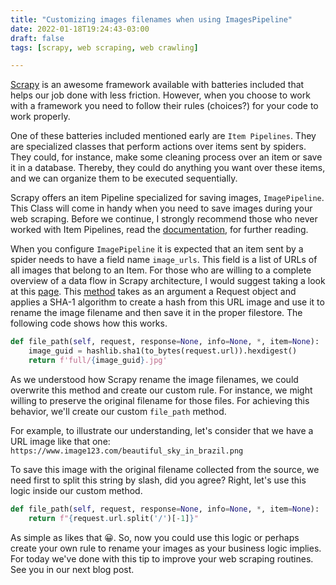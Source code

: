 ```yaml
---
title: "Customizing images filenames when using ImagesPipeline"
date: 2022-01-18T19:24:43-03:00
draft: false
tags: [scrapy, web scraping, web crawling]

---
```


[Scrapy](https://scrapy.org/) is an awesome framework available with batteries included that helps our job done with less friction. However, when you choose to work with a framework you need to follow their rules (choices?) for your code to work properly.

One of these batteries included mentioned early are `Item Pipelines`. They are specialized classes that perform actions over items sent by spiders. They could, for instance, make some cleaning process over an item or save it in a database. Thereby, they could do anything you want over these items, and we can organize them to be executed sequentially.

Scrapy offers an item Pipeline specialized for saving images, `ImagePipeline`. This Class will come in handy when you need to save images during your web scraping. Before we continue, I strongly recommend those who never worked with Item Pipelines, read the [documentation](https://docs.scrapy.org/en/latest/topics/item-pipeline.html), for further reading.

When you configure `ImagePipeline` it is expected that an item sent by a spider needs to have a field name `image_urls`. This field is a list of URLs of all images that belong to an Item.  For those who are willing to a complete overview of a data flow in Scrapy architecture, I would suggest taking a look at this [page](https://docs.scrapy.org/en/latest/topics/architecture.html). This [method](https://github.com/scrapy/scrapy/blob/9b8285d98a124bd2e8c1cfe7aecdc1f409768f0e/scrapy/pipelines/images.py#L178) takes as an argument a Request object and applies a SHA-1 algorithm to create a hash from this URL image and use it to rename the image filename and then save it in the proper filestore. The following code shows how this works.

```python
def file_path(self, request, response=None, info=None, *, item=None):
    image_guid = hashlib.sha1(to_bytes(request.url)).hexdigest()
    return f'full/{image_guid}.jpg'
```
As we understood how Scrapy rename the image filenames, we could overwrite this method and create our custom rule. For instance, we might willing to preserve the original filename for those files. For achieving this behavior, we'll create our custom `file_path` method.

For example, to illustrate our understanding, let's consider that we have a URL image like that one: `https://www.image123.com/beautiful_sky_in_brazil.png`

To save this image with the original filename collected from the source, we need first to split this string by slash, did you agree? Right, let's use this logic inside our custom method. 

```python
def file_path(self, request, response=None, info=None, *, item=None):
    return f"{request.url.split('/')[-1]}"
```

As simple as likes that 😀. So, now you could use this logic or perhaps create your own rule to rename your images as your business logic implies.  For today we've done with this tip to improve your web scraping routines. See you in our next blog post.






